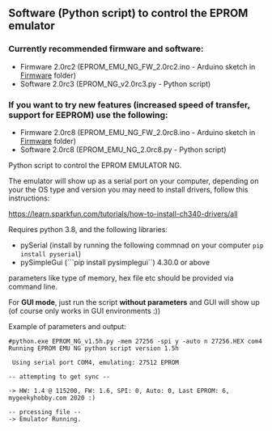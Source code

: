 ## Software (Python script) to control the EPROM emulator

### Currently recommended firmware and software:
* Firmware 2.0rc2 (EPROM_EMU_NG_FW_2.0rc2.ino - Arduino sketch in [Firmware](https://github.com/Kris-Sekula/EPROM-EMU-NG/tree/master/Firmware) folder)
* Software 2.0rc3 (EPROM_NG_v2.0rc3.py - Python script)

### If you want to try new features (increased speed of transfer, support for EEPROM) use the following:
* Firmware 2.0rc8 (EPROM_EMU_NG_FW_2.0rc8.ino - Arduino sketch in [Firmware](https://github.com/Kris-Sekula/EPROM-EMU-NG/tree/master/Firmware) folder)
* Software 2.0rc8 (EPROM_EMU_NG_2.0rc8.py - Python script)

Python script to control the EPROM EMULATOR NG.

The emulator will show up as a serial port on your computer, depending on your the OS type and version you may need to install drivers, follow this instructions:

https://learn.sparkfun.com/tutorials/how-to-install-ch340-drivers/all

Requires python 3.8, and the following libraries:
* pySerial (install by running the following commnad on your computer ```pip install pyserial```)
* pySimpleGui (```pip install pysimplegui``) 4.30.0 or above

parameters like type of memory, hex file etc should be provided via command line.

For **GUI mode**, just run the script **without parameters** and GUI will show up (of course only works in GUI environments :))

Example of parameters and output:
```
#python.exe EPROM_NG_v1.5h.py -mem 27256 -spi y -auto n 27256.HEX com4
Running EPROM EMU NG python script version 1.5h

 Using serial port COM4, emulating: 27512 EPROM

-- attempting to get sync --

-> HW: 1.4 @ 115200, FW: 1.6, SPI: 0, Auto: 0, Last EPROM: 6, mygeekyhobby.com 2020 :)

-- prcessing file --
-> Emulator Running.
```
